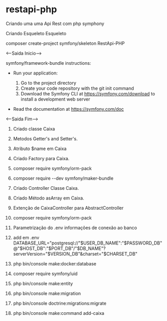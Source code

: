 # restapi-php
Criando uma uma Api Rest com php symphony

Criando Esqueleto Esqueleto

composer create-project symfony/skeleton RestApi-PHP

<--Saida Inicio-->

 symfony/framework-bundle  instructions:

  * Run your application:
    1. Go to the project directory
    2. Create your code repository with the git init command
    3. Download the Symfony CLI at https://symfony.com/download to install a development web server

  * Read the documentation at https://symfony.com/doc
  
  <--Saida Fim-->

1. Criado classe Caixa

1. Metodos Getter's and Setter's.
1. Atributo  $name em Caixa
1. Criado Factory para Caixa.
1. composer require symfony/orm-pack
1. composer require --dev symfony/maker-bundle
1. Criado Controller Classe Caixa.
1. Criado Método asArray em Caixa.
1. Extenção de CaixaController para AbstractController
1. composer require symfony/orm-pack
1. Parametrização do .env informações de conexão ao banco
1. add em .env DATABASE_URL="postgresql://"$USER_DB_NAME":"$PASSWORD_DB"@"$HOST_DB":"$PORT_DB"/"$DB_NAME"?serverVersion="$VERSION_DB"&charset="$CHARSET_DB"
1. php bin/console make:docker:database
1. composer require symfony/uid
1. php bin/console make:entity
1. php bin/console make:migration
1. php bin/console doctrine:migrations:migrate
1. php bin/console make:command add-caixa

